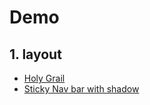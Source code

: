# Demo
## 1. layout
>
* [Holy Grail ](./layout/flexbox-holy-grail-layout.html)
* [Sticky Nav bar with shadow](./layout/sticky-nav-with-shadow.html)